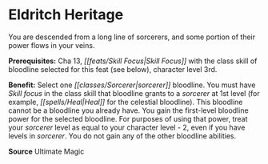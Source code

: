 ﻿---
cssclass: [feats]

---
# Eldritch Heritage

You are descended from a long line of sorcerers, and some portion of their power flows in your veins.

**Prerequisites:** Cha 13, _[[feats/Skill Focus|Skill Focus]]_ with the class skill of bloodline selected for this feat (see below), character level 3rd.

**Benefit:** Select one _[[classes/Sorcerer|sorcerer]]_ bloodline. You must have _Skill focus_ in the class skill that bloodline grants to a _sorcerer_ at 1st level (for example, _[[spells/Heal|Heal]]_ for the celestial bloodline). This bloodline cannot be a bloodline you already have. You gain the first-level bloodline power for the selected bloodline. For purposes of using that power, treat your _sorcerer_ level as equal to your character level - 2, even if you have levels in _sorcerer_. You do not gain any of the other bloodline abilities.

**Source** Ultimate Magic